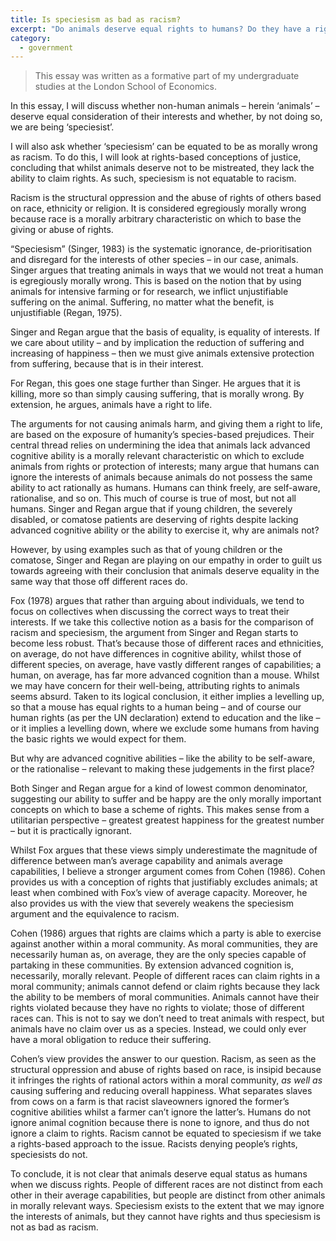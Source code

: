 ```yaml
---
title: Is speciesism as bad as racism?
excerpt: "Do animals deserve equal rights to humans? Do they have a right to life, or do we simply have a duty to not do them harm?"
category:
  - government
---
```


> This essay was written as a formative part of my undergraduate studies at the London School of Economics.

In this essay, I will discuss whether non-human animals &#8211; herein ‘animals’ &#8211; deserve equal consideration of their interests and whether, by not doing so, we are being ‘speciesist’. 

I will also ask whether ‘speciesism’ can be equated to be as morally wrong as racism. To do this, I will look at rights-based conceptions of justice, concluding that whilst animals deserve not to be mistreated, they lack the ability to claim rights. As such, speciesism is not equatable to racism.

Racism is the structural oppression and the abuse of rights of others based on race, ethnicity or religion. It is considered egregiously morally wrong because race is a morally arbitrary characteristic on which to base the giving or abuse of rights.

“Speciesism” (Singer, 1983) is the systematic ignorance, de-prioritisation and disregard for the interests of other species &#8211; in our case, animals. Singer argues that treating animals in ways that we would not treat a human is egregiously morally wrong. This is based on the notion that by using animals for intensive farming or for research, we inflict unjustifiable suffering on the animal. Suffering, no matter what the benefit, is unjustifiable (Regan, 1975).

Singer and Regan argue that the basis of equality, is equality of interests. If we care about utility &#8211; and by implication the reduction of suffering and increasing of happiness &#8211; then we must give animals extensive protection from suffering, because that is in their interest.

For Regan, this goes one stage further than Singer. He argues that it is killing, more so than simply causing suffering, that is morally wrong. By extension, he argues, animals have a right to life.

The arguments for not causing animals harm, and giving them a right to life, are based on the exposure of humanity’s species-based prejudices. Their central thread relies on undermining the idea that animals lack advanced cognitive ability is a morally relevant characteristic on which to exclude animals from rights or protection of interests; many argue that humans can ignore the interests of animals because animals do not possess the same ability to act rationally as humans. Humans can think freely, are self-aware, rationalise, and so on. This much of course is true of most, but not all humans. Singer and Regan argue that if young children, the severely disabled, or comatose patients are deserving of rights despite lacking advanced cognitive ability or the ability to exercise it, why are animals not?

However, by using examples such as that of young children or the comatose, Singer and Regan are playing on our empathy in order to guilt us towards agreeing with their conclusion that animals deserve equality in the same way that those off different races do.

Fox (1978) argues that rather than arguing about individuals, we tend to focus on collectives when discussing the correct ways to treat their interests. If we take this collective notion as a basis for the comparison of racism and speciesism, the argument from Singer and Regan starts to become less robust. That’s because those of different races and ethnicities, on average, do not have differences in cognitive ability, whilst those of different species, on average, have vastly different ranges of capabilities; a human, on average, has far more advanced cognition than a mouse. Whilst we may have concern for their well-being, attributing rights to animals seems absurd. Taken to its logical conclusion, it either implies a levelling up, so that a mouse has equal rights to a human being &#8211; and of course our human rights (as per the UN declaration) extend to education and the like &#8211; or it implies a levelling down, where we exclude some humans from having the basic rights we would expect for them.

But why are advanced cognitive abilities &#8211; like the ability to be self-aware, or the rationalise &#8211; relevant to making these judgements in the first place?

Both Singer and Regan argue for a kind of lowest common denominator, suggesting our ability to suffer and be happy are the only morally important concepts on which to base a scheme of rights. This makes sense from a utilitarian perspective &#8211; greatest greatest happiness for the greatest number &#8211; but it is practically ignorant.

Whilst Fox argues that these views simply underestimate the magnitude of difference between man&#8217;s average capability and animals average capabilities, I believe a stronger argument comes from Cohen (1986). Cohen provides us with a conception of rights that justifiably excludes animals; at least when combined with Fox&#8217;s view of average capacity. Moreover, he also provides us with the view that severely weakens the speciesism argument and the equivalence to racism.

Cohen (1986) argues that rights are claims which a party is able to exercise against another within a moral community. As moral communities, they are necessarily human as, on average, they are the only species capable of partaking in these communities. By extension advanced cognition is, necessarily, morally relevant. People of different races can claim rights in a moral community; animals cannot defend or claim rights because they lack the ability to be members of moral communities. Animals cannot have their rights violated because they have no rights to violate; those of different races can. This is not to say we don&#8217;t need to treat animals with respect, but animals have no claim over us as a species. Instead, we could only ever have a moral obligation to reduce their suffering.

Cohen’s view provides the answer to our question. Racism, as seen as the structural oppression and abuse of rights based on race, is insipid because it infringes the rights of rational actors within a moral community, *as well as* causing suffering and reducing overall happiness. What separates slaves from cows on a farm is that racist slaveowners ignored the former&#8217;s cognitive abilities whilst a farmer can&#8217;t ignore the latter&#8217;s. Humans do not ignore animal cognition because there is none to ignore, and thus do not ignore a claim to rights. Racism cannot be equated to speciesism if we take a rights-based approach to the issue. Racists denying people’s rights, speciesists do not.

To conclude, it is not clear that animals deserve equal status as humans when we discuss rights. People of different races are not distinct from each other in their average capabilities, but people are distinct from other animals in morally relevant ways. Speciesism exists to the extent that we may ignore the interests of animals, but they cannot have rights and thus speciesism is not as bad as racism.